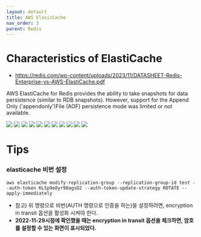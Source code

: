 ```yaml
---
layout: default
title: AWS ElasicCache
nav_order: 3
parent: Redis
---
```


# Characteristics of ElastiCache  

* https://redis.com/wp-content/uploads/2023/11/DATASHEET-Redis-Enterprise-vs-AWS-ElastiCache.pdf

AWS ElastiCache for Redis provides the ability to take snapshots for data persistence (similar to RDB snapshots). However, support for the Append Only ('appendonly')File (AOF) persistence mode was limited or not available.


![](/images/datastore/redis/elastic-cache-01.png)
![](/images/datastore/redis/elastic-cache-02.png)
![](/images/datastore/redis/elastic-cache-03.png)
![](/images/datastore/redis/elastic-cache-04.png)
![](/images/datastore/redis/elastic-cache-05.png)
![](/images/datastore/redis/elastic-cache-06.png)
![](/images/datastore/redis/elastic-cache-07.png)
![](/images/datastore/redis/elastic-cache-08.png)
![](/images/datastore/redis/elastic-cache-09.png)
![](/images/datastore/redis/elastic-cache-10.png)
![](/images/datastore/redis/elastic-cache-11.png)


# Tips

### elasticache 비번 설정

```
aws elasticache modify-replication-group --replication-group-id test --auth-token KLSp9e8yr98agsD2 --auth-token-update-strategy ROTATE --apply-immediately
```

 * 참고) 위 명령으로 비번(AUTH 명령으로 인증을 하는)을 설정하려면, encryption in transit 옵션을 활성화 시켜야 한다.
 * **2022-11-29시점에 확인했을 때는 encryption in transit 옵션을 체크하면, 암호를 설정할 수 있는 화면이 표시되었다.**
